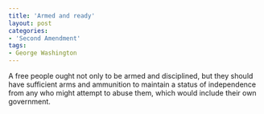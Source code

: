 ```yaml
---
title: 'Armed and ready'
layout: post
categories:
- 'Second Amendment'
tags:
- George Washington
---
```


A free people ought not only to be armed and disciplined, but they should have sufficient arms and ammunition to maintain a status of independence from any who might attempt to abuse them, which would include their own government.